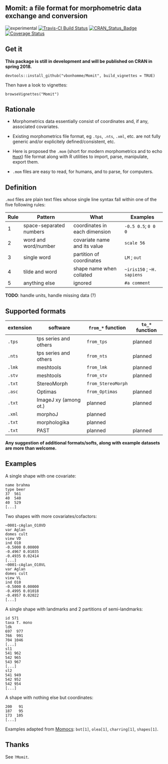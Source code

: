 Momit: a file format for morphometric data exchange and conversion
--------
![experimental](https://img.shields.io/badge/lifecycle-experimental-orange.svg) 
[![Travis-CI Build Status](https://travis-ci.org/MomX/Momit.svg?branch=master)](https://travis-ci.org/MomX/Momit)
[![CRAN\_Status\_Badge](http://www.r-pkg.org/badges/version/Momit)](http://cran.r-project.org/package=Momit)
[![Coverage Status](https://img.shields.io/codecov/c/github/vbonhomme/Momit/master.svg)](https://codecov.io/github/MomX/Momit?branch=master)
<!--
[![CRAN\_Status\_Badge](http://www.r-pkg.org/badges/version/coo)](http://cran.r-project.org/package=coo)
![CRAN downloads last month](http://cranlogs.r-pkg.org/badges/coo) ![CRAN downloads grand total](http://cranlogs.r-pkg.org/badges/grand-total/coo)
-->
## Get it
__This package is still in development and will be published on CRAN in spring 2018.__

```
devtools::install_github("vbonhomme/Momit", build_vignettes = TRUE)
```

Then have a look to vignettes:
```
browseVignettes("Momit")
```

## Rationale
 * Morphometrics data essentially consist of coordinates and, if any, associated covariates.

* Existing morphometrics file format, eg `.tps`, `.nts`, `.xml`, etc. are not fully generic and/or explicitely defined/consistent, etc.

* Here is proposed the `.mom` (short for *mo*dern *m*orphometrics and to echo [`MomX`](https://github.com/MomX)) file format along with R utilities to import, parse, manipulate, export them.

* `.mom` files are easy to read, for humans, and to parse, for computers.

## Definition
`.mod` files are plain text files whose single line syntax fall within one of the five following rules:

Rule | Pattern                 | What                          | Examples
-----|-------------------------|-------------------------------|--------------
 1   | space-separated numbers | coordinates in each dimension | `-0.5 0.5`; `0 0 0`
 2   | word and word/number    | covariate name and its value  | `scale 56`
 3   | single word             | partition of coordinates      | `LM` ; `out`
 4   | tilde and word          | shape name when collated      |  `~iris150`  ; `~H. sapiens`
 5   | anything else           | ignored                       | `#a comment`
 
**TODO**: handle units, handle missing data (?)

## Supported formats

extension | software              | `from_*` function  | `to_*` function 
--------- | --------------------- | ------------------ | -----------------
`.tps`    | tps series and others | `from_tps`         | planned
`.nts`    | tps series and others | `from_nts`         | planned
`.lmk`    | meshtools             | `from_lmk`         | planned
`.stv`    | meshtools             | `from_stv`         | planned
`.txt`    | StereoMorph           | `from_StereoMorph` | 
`.asc`    | Optimas               | `from_Optimas`     | planned
`.txt`    | ImageJ xy (among ot.) | planned            | planned
`.xml`    | morphoJ               | planned            |
`.txt`    | morphologika          | planned            |
`.txt`    | PAST                  | planned            | planned

__Any suggestion of additional formats/softs, along with example datasets are more than welcome.__
 
## Examples

A single shape with one covariate:

```
name brahma
type beer
37  561
40  540
40  529
[...]
```
Two shapes with more covariates/cofactors:

```
~0001-cAglan_O10VD
var Aglan
domes cult
view VD
ind O10
-0.5000 0.00000
-0.4967 0.01035
-0.4935 0.02414
[...]
~0001-cAglan_O10VL 
var Aglan
domes cult
view VL
ind O10
-0.5000 0.00000
-0.4995 0.01018
-0.4957 0.02022
[...]
```

A single shape with landmarks and 2 partitions of semi-landmarks:

```
id 571
taxa T. mono
ldk
697  977
766  991
704 1046
[...]
sl1
541 962
542 965
543 967
[...]
sl2
541 949
542 952
542 954
[...]
```

A shape with nothing else but coordinates:

```
200   91
187   95
173  105
[...]
```
Examples adapted from [Momocs](https://github.com/vbonhomme/Momocs/): `bot[1]`, `olea[1]`, `charring[1]`, `shapes[1]`.

## Thanks
See `?Momit`.
